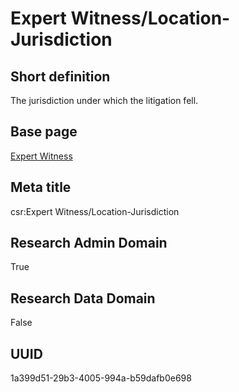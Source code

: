 # Expert Witness/Location-Jurisdiction
## Short definition
The jurisdiction under which the litigation fell.
## Base page
[Expert Witness](../../Objects/Expert%20Witness.md)
## Meta title
csr:Expert Witness/Location-Jurisdiction
## Research Admin Domain
True
## Research Data Domain
False
## UUID
1a399d51-29b3-4005-994a-b59dafb0e698
